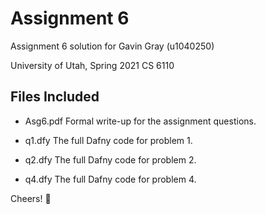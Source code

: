 Assignment 6
============

Assignment 6 solution for Gavin Gray (u1040250)

University of Utah, Spring 2021 CS 6110

Files Included
--------------
* Asg6.pdf 
  Formal write-up for the assignment questions.

* q1.dfy
  The full Dafny code for problem 1.

* q2.dfy
  The full Dafny code for problem 2.

* q4.dfy
  The full Dafny code for problem 4.

Cheers! :beers:

